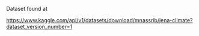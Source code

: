 Dataset found at

https://www.kaggle.com/api/v1/datasets/download/mnassrib/jena-climate?dataset_version_number=1
